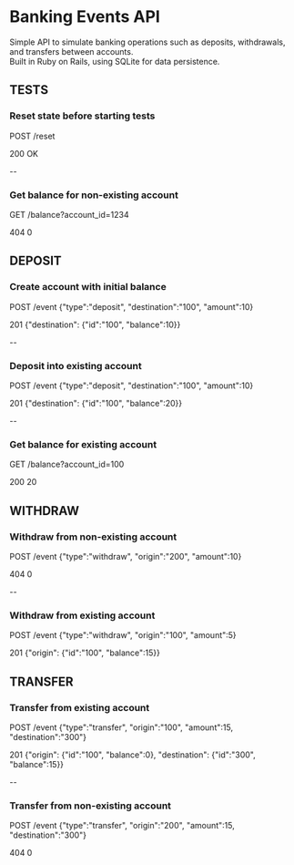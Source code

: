# Banking Events API

Simple API to simulate banking operations such as deposits, withdrawals, and transfers between accounts.  
Built in Ruby on Rails, using SQLite for data persistence.



## TESTS


### Reset state before starting tests

POST /reset

200 OK

--

### Get balance for non-existing account

GET /balance?account_id=1234

404 0



## DEPOSIT


### Create account with initial balance

POST /event {"type":"deposit", "destination":"100", "amount":10}

201 {"destination": {"id":"100", "balance":10}}

--

### Deposit into existing account

POST /event {"type":"deposit", "destination":"100", "amount":10}

201 {"destination": {"id":"100", "balance":20}}

--

### Get balance for existing account

GET /balance?account_id=100

200 20



## WITHDRAW


### Withdraw from non-existing account

POST /event {"type":"withdraw", "origin":"200", "amount":10}

404 0

--

### Withdraw from existing account

POST /event {"type":"withdraw", "origin":"100", "amount":5}

201 {"origin": {"id":"100", "balance":15}}



## TRANSFER


### Transfer from existing account

POST /event {"type":"transfer", "origin":"100", "amount":15, "destination":"300"}

201 {"origin": {"id":"100", "balance":0}, "destination": {"id":"300", "balance":15}}

--

### Transfer from non-existing account

POST /event {"type":"transfer", "origin":"200", "amount":15, "destination":"300"}

404 0


